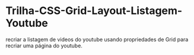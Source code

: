 # Trilha-CSS-Grid-Layout-Listagem-Youtube
recriar a listagem de videos do youtube usando propriedades de Grid para recriar uma página do youtube.
